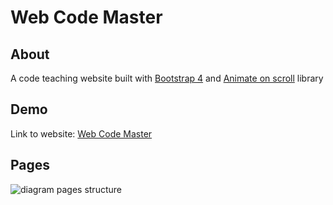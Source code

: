 # Web Code Master

## About

A code teaching website built with [Bootstrap 4](https://getbootstrap.com/) and [Animate on scroll](https://github.com/michalsnik/aos) library

## Demo

Link to website: [Web Code Master](https://web-code-master.herokuapp.com) 

## Pages
![diagram pages structure](https://github.com/hoanglong040800/web_CodeMaster/blob/main/demo/Code-Master-pages-structure.png)
